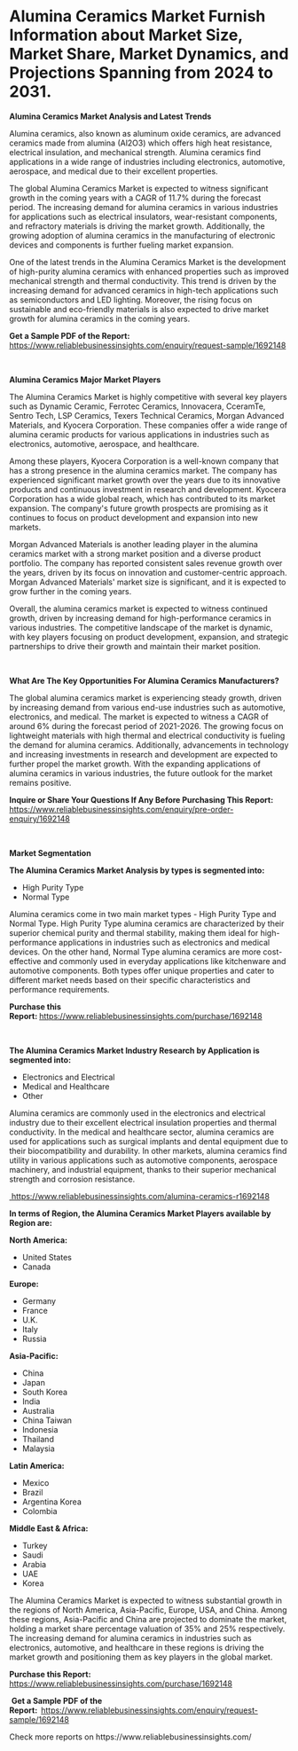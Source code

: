 <p><h1>Alumina Ceramics Market Furnish Information about Market Size, Market Share, Market Dynamics, and Projections Spanning from 2024 to 2031.</h1></p><p><strong>Alumina Ceramics Market Analysis and Latest Trends</strong></p>
<p><p>Alumina ceramics, also known as aluminum oxide ceramics, are advanced ceramics made from alumina (Al2O3) which offers high heat resistance, electrical insulation, and mechanical strength. Alumina ceramics find applications in a wide range of industries including electronics, automotive, aerospace, and medical due to their excellent properties.</p><p>The global Alumina Ceramics Market is expected to witness significant growth in the coming years with a CAGR of 11.7% during the forecast period. The increasing demand for alumina ceramics in various industries for applications such as electrical insulators, wear-resistant components, and refractory materials is driving the market growth. Additionally, the growing adoption of alumina ceramics in the manufacturing of electronic devices and components is further fueling market expansion.</p><p>One of the latest trends in the Alumina Ceramics Market is the development of high-purity alumina ceramics with enhanced properties such as improved mechanical strength and thermal conductivity. This trend is driven by the increasing demand for advanced ceramics in high-tech applications such as semiconductors and LED lighting. Moreover, the rising focus on sustainable and eco-friendly materials is also expected to drive market growth for alumina ceramics in the coming years.</p></p>
<p><strong>Get a Sample PDF of the Report:&nbsp;</strong> <a href="https://www.reliablebusinessinsights.com/enquiry/request-sample/1692148">https://www.reliablebusinessinsights.com/enquiry/request-sample/1692148</a></p>
<p>&nbsp;</p>
<p><strong>Alumina Ceramics Major Market Players</strong></p>
<p><p>The Alumina Ceramics Market is highly competitive with several key players such as Dynamic Ceramic, Ferrotec Ceramics, Innovacera, CceramTe, Sentro Tech, LSP Ceramics, Texers Technical Ceramics, Morgan Advanced Materials, and Kyocera Corporation. These companies offer a wide range of alumina ceramic products for various applications in industries such as electronics, automotive, aerospace, and healthcare.</p><p>Among these players, Kyocera Corporation is a well-known company that has a strong presence in the alumina ceramics market. The company has experienced significant market growth over the years due to its innovative products and continuous investment in research and development. Kyocera Corporation has a wide global reach, which has contributed to its market expansion. The company's future growth prospects are promising as it continues to focus on product development and expansion into new markets.</p><p>Morgan Advanced Materials is another leading player in the alumina ceramics market with a strong market position and a diverse product portfolio. The company has reported consistent sales revenue growth over the years, driven by its focus on innovation and customer-centric approach. Morgan Advanced Materials' market size is significant, and it is expected to grow further in the coming years.</p><p>Overall, the alumina ceramics market is expected to witness continued growth, driven by increasing demand for high-performance ceramics in various industries. The competitive landscape of the market is dynamic, with key players focusing on product development, expansion, and strategic partnerships to drive their growth and maintain their market position.</p></p>
<p>&nbsp;</p>
<p><strong>What Are The Key Opportunities For Alumina Ceramics Manufacturers?</strong></p>
<p><p>The global alumina ceramics market is experiencing steady growth, driven by increasing demand from various end-use industries such as automotive, electronics, and medical. The market is expected to witness a CAGR of around 6% during the forecast period of 2021-2026. The growing focus on lightweight materials with high thermal and electrical conductivity is fueling the demand for alumina ceramics. Additionally, advancements in technology and increasing investments in research and development are expected to further propel the market growth. With the expanding applications of alumina ceramics in various industries, the future outlook for the market remains positive.</p></p>
<p><strong>Inquire or Share Your Questions If Any Before Purchasing This Report:</strong> <a href="https://www.reliablebusinessinsights.com/enquiry/pre-order-enquiry/1692148">https://www.reliablebusinessinsights.com/enquiry/pre-order-enquiry/1692148</a></p>
<p>&nbsp;</p>
<p><strong>Market Segmentation</strong></p>
<p><strong>The Alumina Ceramics Market Analysis by types is segmented into:</strong></p>
<p><ul><li>High Purity Type</li><li>Normal Type</li></ul></p>
<p><p>Alumina ceramics come in two main market types - High Purity Type and Normal Type. High Purity Type alumina ceramics are characterized by their superior chemical purity and thermal stability, making them ideal for high-performance applications in industries such as electronics and medical devices. On the other hand, Normal Type alumina ceramics are more cost-effective and commonly used in everyday applications like kitchenware and automotive components. Both types offer unique properties and cater to different market needs based on their specific characteristics and performance requirements.</p></p>
<p><strong>Purchase this Report:&nbsp;</strong><a href="https://www.reliablebusinessinsights.com/purchase/1692148">https://www.reliablebusinessinsights.com/purchase/1692148</a></p>
<p>&nbsp;</p>
<p><strong>The Alumina Ceramics Market Industry Research by Application is segmented into:</strong></p>
<p><ul><li>Electronics and Electrical</li><li>Medical and Healthcare</li><li>Other</li></ul></p>
<p><p>Alumina ceramics are commonly used in the electronics and electrical industry due to their excellent electrical insulation properties and thermal conductivity. In the medical and healthcare sector, alumina ceramics are used for applications such as surgical implants and dental equipment due to their biocompatibility and durability. In other markets, alumina ceramics find utility in various applications such as automotive components, aerospace machinery, and industrial equipment, thanks to their superior mechanical strength and corrosion resistance.</p></p>
<p><a href="https://www.reliablebusinessinsights.com/alumina-ceramics-r1692148">&nbsp;https://www.reliablebusinessinsights.com/alumina-ceramics-r1692148</a></p>
<p><strong>In terms of Region, the Alumina Ceramics Market Players available by Region are:</strong></p>
<p>
    <p> <strong> North America: </strong>
        <ul>
            <li>United States</li>
            <li>Canada</li>
        </ul>
        </p> 
    <p> <strong> Europe: </strong>
        <ul>
            <li>Germany</li>
            <li>France</li>
            <li>U.K.</li>
            <li>Italy</li>
            <li>Russia</li>
        </ul>
        </p> 
    <p> <strong> Asia-Pacific: </strong>
        <ul>
            <li>China</li>
            <li>Japan</li>
            <li>South Korea</li>
            <li>India</li>
            <li>Australia</li>
            <li>China Taiwan</li>
            <li>Indonesia</li>
            <li>Thailand</li>
            <li>Malaysia</li>
        </ul>
        </p> 
    <p> <strong> Latin America: </strong>
        <ul>
            <li>Mexico</li>
            <li>Brazil</li>
            <li>Argentina Korea</li>
            <li>Colombia</li>
        </ul>
        </p> 
    <p> <strong> Middle East & Africa: </strong>
        <ul>
            <li>Turkey</li>
            <li>Saudi</li>
            <li>Arabia</li>
            <li>UAE</li>
            <li>Korea</li>
        </ul>
    </p>
    </p>
<p><p>The Alumina Ceramics Market is expected to witness substantial growth in the regions of North America, Asia-Pacific, Europe, USA, and China. Among these regions, Asia-Pacific and China are projected to dominate the market, holding a market share percentage valuation of 35% and 25% respectively. The increasing demand for alumina ceramics in industries such as electronics, automotive, and healthcare in these regions is driving the market growth and positioning them as key players in the global market.</p></p>
<p><strong>Purchase this Report: </strong><a href="https://www.reliablebusinessinsights.com/purchase/1692148">https://www.reliablebusinessinsights.com/purchase/1692148</a></p>
<p>&nbsp;<strong>Get a Sample PDF of the Report:&nbsp;&nbsp;</strong><a href="https://www.reliablebusinessinsights.com/enquiry/request-sample/1692148">https://www.reliablebusinessinsights.com/enquiry/request-sample/1692148</a></p>
<p><strong></strong></p>
<p>Check more reports on https://www.reliablebusinessinsights.com/</p>